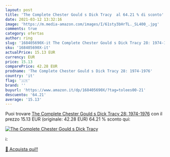 ```yaml
---
layout: post
title: 'The Complete Chester Gould s Dick Tracy  al 64.21 % di sconto'
date: 2021-03-12 13:32:16
image: 'https://m.media-amazon.com/images/I/61sty3bHrTL._SL400_.jpg'
comments: true
category: ofertas
author: ring
slug: '168405690X-it The Complete Chester Gould s Dick Tracy 28: 1974-1976'
sku: '168405690X-it'
actualPrice: 15.13 EUR
currency: EUR
price: 15.13
comparePrice: 42.28 EUR
prodname: 'The Complete Chester Gould s Dick Tracy 28: 1974-1976'
country: 'it'
flag: '🇮🇹'
brand: ''
buyurl: 'https://www.amazon.it/dp/168405690X/?tag=tolees00-21'
descuento: '64.21'
average: '15.13'
---
```


Puoi trovare [The Complete Chester Gould s Dick Tracy 28: 1974-1976](https://www.amazon.it/dp/168405690X/?tag=tolees00-21) con il prezzo 15.13 EUR (originale: 42.28 EUR) 64.21 % sconto qui:

[![The Complete Chester Gould s Dick Tracy ](https://m.media-amazon.com/images/I/61sty3bHrTL._SL400_.jpg)](https://www.amazon.it/dp/168405690X/?tag=tolees00-21)

ℹ️:


[🛒 Acquista qui!!](https://www.amazon.it/dp/168405690X/?tag=tolees00-21)
